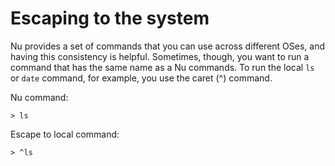 # Escaping to the system

Nu provides a set of commands that you can use across different OSes, and having this consistency is helpful. Sometimes, though, you want to run a command that has the same name as a Nu commands. To run the local `ls` or `date` command, for example, you use the caret (^) command.

Nu command:

```
> ls
```

Escape to local command:

```
> ^ls
```

